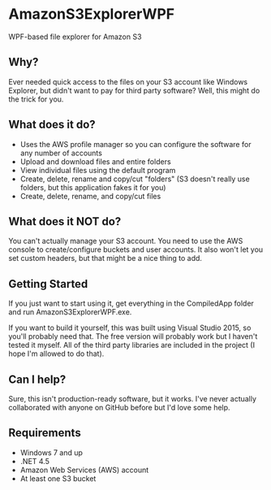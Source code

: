 # AmazonS3ExplorerWPF
WPF-based file explorer for Amazon S3

Why?
----

Ever needed quick access to the files on your S3 account like Windows Explorer, but didn't want to pay for third party software?  Well, this might do the trick for you. 

What does it do?
----------------
- Uses the AWS profile manager so you can configure the software for any number of accounts
- Upload and download files and entire folders
- View individual files using the default program
- Create, delete, rename and copy/cut "folders" (S3 doesn't really use folders, but this application fakes it for you)
- Create, delete, rename, and copy/cut files

What does it NOT do?
--------------------

You can't actually manage your S3 account. You need to use the AWS console to create/configure buckets and user accounts.  It also won't let you set custom headers, but that might be a nice thing to add.
    
Getting Started
---------------

If you just want to start using it, get everything in the CompiledApp folder and run AmazonS3ExplorerWPF.exe.

If you want to build it yourself, this was built using Visual Studio 2015, so you'll probably need that.  The free version will probably work but I haven't tested it myself.  All of the third party libraries are included in the project (I hope I'm allowed to do that).  

Can I help?
-----------

Sure, this isn't production-ready software, but it works.  I've never actually collaborated with anyone on GitHub before but I'd love some help.  

Requirements
------------
- Windows 7 and up
- .NET 4.5
- Amazon Web Services (AWS) account
- At least one S3 bucket
    
   
    
